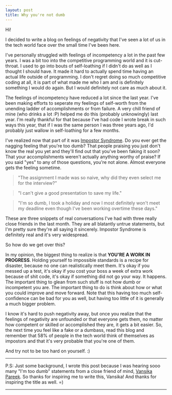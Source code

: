 ```yaml
---
layout: post
title: Why you're not dumb
---
```


Hi!

I decided to write a blog on feelings of negativity that I've seen a lot of us in
the tech world face over the small time I've been here.

I've personally struggled with feelings of incompetency a lot in the past few years.
I was a bit too into the competitive programming world and it is cut-throat. I used
to go into bouts of self-loathing if I didn't do as well as I thought I should have.
It made it hard to actually spend time having an actual life outside of programming.
I don't regret doing so much competitive coding at all, it is part of what made me who I am and
is definitely something I would do again. But I would definitely not care as much about it.

The feelings of incompetency have reduced a lot since the last year. I've been making efforts
to seperate my feelings of self-worth from the unending ladder of accomplishments
or from failure. A very chill friend of mine (who drinks a lot :P)
helped me do this (probably unknowingly) last year. I'm really thankful for that
because I've had code I wrote break in such ways this year, that if I was the same
person I was three years ago, I'd probably just wallow in self-loathing for a
few months.

I've realized now that part of it was
[Impostor Syndrome](https://en.wikipedia.org/wiki/Impostor_syndrome).
Do you ever get the nagging feeling that you're too dumb?
That people praising you just don't
know the real you yet and they'll find out that you've been faking it soon? That your
accomplishments weren't actually anything worthy of praise?
If you said "yes" to any of those questions, you're not alone.
Almost everyone gets the feeling sometime.

> "The assignment I made was so naive, why did they even select me for the interview?"

> "I can't give a good presentation to save my life."

> "I'm so dumb, I took a holiday and now I most definitely won't meet my deadline even
> though I've been working overtime these days."

These are three snippets of real conversations I've had with three really close friends
in the last month. They are all blatantly untrue statements, but I'm pretty sure they're
all saying it sincerely. Impostor Syndrome is definitely real and it's very widespread.

So how do we get over this?

In my opinion, the biggest thing to realize is that __YOU'RE A WORK IN PROGRESS__. Holding
yourself to impossible standards is a recipe for disaster, because no one
can realistically meet them. It's okay if you messed up a test, it's okay if
you cost your boss a week of extra work because of shit code, it's okay if
something did not go your way. It happens.
The important thing to glean from such stuff is not how dumb or incompetent you
are. The important thing to do is think about how or what you could improve
and move forward. Note that this having too much
self-confidence can be bad for you as well, but having too little of it is
generally a much bigger problem.

I know it's hard to push negativity away, but once you realize that the feelings
of negativity are unfounded or that everyone gets them, no matter how competent
or skilled or accomplished they are, it gets a bit easier. So, the next time you
feel like a fake or a dumbass, read this blog and remember that 58% of people
in the tech world think of themselves as impostors and that it's very probable
that you're one of them.

And try not to be too hard on yourself. :)

-------------

P.S: Just some background, I wrote this post because I was hearing
sooo many "I'm too dumb" statements from a close friend of mind,
[Vansika Pareek](https://broodingsecrets.wordpress.com/). So thanks for inspiring
me to write this, Vansika! And thanks for inspiring the title as well. =)

-------------
